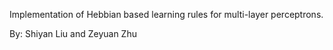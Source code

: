 Implementation of Hebbian based learning rules for multi-layer perceptrons.

By: Shiyan Liu and Zeyuan Zhu
